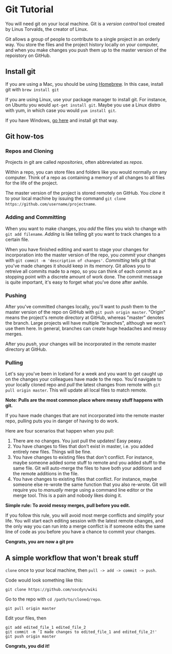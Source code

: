 
# Git Tutorial

You will need git on your local machine. Git is a *version control* tool created by Linus Torvalds, the creator of Linux.

Git allows a group of people to contribute to a single project in an orderly way. You store the files and the project history locally on your computer, and when you make changes you push them up to the master version of the repoistory on GitHub.

## Install git

If you are using a Mac, you should be using [Homebrew](http://brew.sh/). In this case, install git with `brew install git`

If you are using Linux, use your package manager to install git. For instance, on Ubuntu you would `apt-get install git`. Maybe you use a Linux distro with yum, in which case you would `yum install git`.

If you have Windows, [go here](https://git-scm.com/book/en/v2/Getting-Started-Installing-Git) and install git that way.

## Git how-tos

### Repos and Cloning

Projects in git are called *repositories*, often abbreviated as *repos*.

Within a repo, you can store files and folders like you would normally on any computer. Think of a repo as containing a memory of all changes to all files for the life of the project.

The master version of the project is stored remotely on GitHub. You *clone* it to your local machine by issuing the command `git clone https://github.com/username/projectname`.

### Adding and Committing

When you want to make changes, you *add* the files you wish to change with `git add filename`. *Adding* is like telling git you want to track changes to a certain file.

When you have finished editing and want to stage your changes for incorporation into the master version of the repo, you *commit* your changes with `git commit -m 'description of changes'`. *Committing* tells git that you've made changes it should keep in its memory. Git allows you to retreive all commits made to a repo, so you can think of each commit as a stopping point with a discrete amount of work done. The commit message is quite important, it's easy to forget what you've done after awhile.

### Pushing

After you've committed changes locally, you'll want to *push* them to the master version of the repo on GitHub with `git push origin master`. "Origin" means the project's remote directory at GitHub, whereas "master" denotes the branch. Large projects will have multiple "branches", although we won't use them here. In general, branches can create huge headaches and messy merges.

After you *push*, your changes will be incorporated in the remote master directory at GitHub.

### Pulling

Let's say you've been in Iceland for a week and you want to get caught up on the changes your colleagues have made to the repo. You'd navigate to your locally cloned repo and *pull* the latest changes from remote with `git pull origin master`. This will update all local files to match remote.

**Note: Pulls are the most common place where messy stuff happens with git.**

If you have made changes that are not incorporated into the remote master repo, pulling puts you in danger of having to do work.

Here are four scenarios that happen when you pull:

1. There are no changes. You just pull the updates! Easy peasy.
1. You have changes to files that don't exist in master, i.e. you added entirely new files. Things will be fine.
1. You have changes to existing files that don't conflict. For instance, maybe someone added some stuff to remote and you added stuff to the same file. Git will auto-merge the files to have both your additions and the remote additions in the file.
1. You have changes to existing files that conflict. For instance, maybe someone else re-wrote the same function that you also re-wrote. Git will require you to *manually* merge using a command line editor or the merge tool. This is a pain and nobody likes doing it.

**Simple rule: To avoid messy merges, pull before you edit.**

If you follow this rule, you will avoid most merge conflicts and simplify your life. You will start each editing session with the latest remote changes, and the only way you can run into a merge conflict is if someone edits the same line of code as you before you have a chance to commit your changes.

**Congrats, you are now a git pro**

## A simple workflow that won't break stuff

`clone` once to your local machine, then `pull -> add -> commit -> push`.

Code would look something like this:

```
git clone https://github.com/socdyn/wiki
```

Go to the repo with `cd /path/to/cloned/repo`.

```
git pull origin master
```

Edit your files, then

```
git add edited_file_1 edited_file_2
git commit -m 'I made changes to edited_file_1 and edited_file_2!'
git push origin master
```

**Congrats, you did it!**